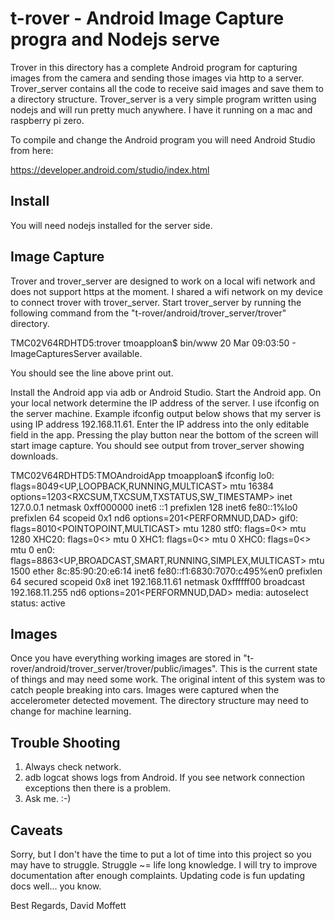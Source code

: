 

# t-rover - Android Image Capture progra and Nodejs serve

Trover in this directory has a complete Android program for capturing images from the camera and sending those images via http to a server. Trover_server contains all the code to receive said images and save them to a directory structure. Trover_server is a very simple program written using nodejs and will run pretty much anywhere.  I have it running on a mac and raspberry pi zero.   

To compile and change the Android program you will need Android Studio from here:

https://developer.android.com/studio/index.html

## Install
You will need nodejs installed for the server side.


## Image Capture
Trover and trover_server are designed to work on a local wifi network and does not support https at the moment.  I shared a wifi network on my device to connect trover with trover_server.  Start trover_server by running the following command from the "t-rover/android/trover_server/trover" directory.  

TMC02V64RDHTD5:trover tmoapploan$ bin/www
20 Mar 09:03:50 - ImageCapturesServer available.

You should see the line above print out.  


Install the Android app via adb or Android Studio. Start the Android app.  On your local network determine the IP address of the server.  I use ifconfig on the server machine. Example ifconfig output below shows that my server is using IP address 192.168.11.61.  Enter the IP address into the only editable field in the app. Pressing the play button near the bottom of the screen will start image capture.  You should see output from trover_server showing downloads.


TMC02V64RDHTD5:TMOAndroidApp tmoapploan$ ifconfig
lo0: flags=8049<UP,LOOPBACK,RUNNING,MULTICAST> mtu 16384
	options=1203<RXCSUM,TXCSUM,TXSTATUS,SW_TIMESTAMP>
	inet 127.0.0.1 netmask 0xff000000 
	inet6 ::1 prefixlen 128 
	inet6 fe80::1%lo0 prefixlen 64 scopeid 0x1 
	nd6 options=201<PERFORMNUD,DAD>
gif0: flags=8010<POINTOPOINT,MULTICAST> mtu 1280
stf0: flags=0<> mtu 1280
XHC20: flags=0<> mtu 0
XHC1: flags=0<> mtu 0
XHC0: flags=0<> mtu 0
en0: flags=8863<UP,BROADCAST,SMART,RUNNING,SIMPLEX,MULTICAST> mtu 1500
	ether 8c:85:90:20:e6:14 
	inet6 fe80::f1:6830:7070:c495%en0 prefixlen 64 secured scopeid 0x8 
	inet 192.168.11.61 netmask 0xffffff00 broadcast 192.168.11.255
	nd6 options=201<PERFORMNUD,DAD>
	media: autoselect
	status: active



## Images
Once you have everything working images are stored in "t-rover/android/trover_server/trover/public/images". This is the current state of things and may need some work.  The original intent of this system was to catch people breaking into cars.  Images were captured when the accelerometer detected movement. The directory structure may need to change for machine learning.

## Trouble Shooting

1. Always check network.
2. adb logcat shows logs from Android. If you see network connection exceptions then there is a problem.
3. Ask me. :-)

## Caveats
Sorry, but I don't have the time to put a lot of time into this project so you may have to struggle. Struggle ~= life long knowledge. I will try to improve documentation after enough complaints.  Updating code is fun updating docs well... you know.

Best Regards,
David Moffett
